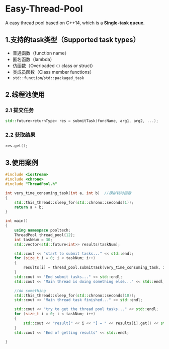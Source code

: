 # Easy-Thread-Pool
A easy thread pool based on C++14, which is a **Single-task queue**.

## 1.支持的task类型（Supported task types）

* 普通函数（function name）
* 匿名函数（lambda）
* 仿函数（Overloaded `()` class or struct）
* 类成员函数（Class member functions）
* `std::function`/`std::packaged_task`

## 2.线程池使用

### 2.1 提交任务

```c++
std::future<returnType> res = submitTask(funcName, arg1, arg2, ...);
```

### 2.2 获取结果

```C++
res.get();
```

## 3.使用案例

```C++
#include <iostream>
#include <chrono>
#include "ThreadPool.h"

int very_time_consuming_task(int a, int b)  //模拟耗时函数
{
    std::this_thread::sleep_for(std::chrono::seconds(1));
    return a + b;
}

int main()
{
    using namespace pooltech;
    ThreadPool thread_pool{12};
    int taskNum = 30;
    std::vector<std::future<int>> results(taskNum);

    std::cout << "start to submit tasks..." << std::endl;
    for (size_t i = 0; i < taskNum; i++)
    {
        results[i] = thread_pool.submitTask(very_time_consuming_task, i, i + 1);
    }
    std::cout << "End submit tasks..." << std::endl;
    std::cout << "Main thread is doing something else..." << std::endl;

    //do something
    std::this_thread::sleep_for(std::chrono::seconds(10));
    std::cout << "Main thread task finished..." << std::endl;

    std::cout << "try to get the thread pool tasks..." << std::endl;
    for (size_t i = 0; i < taskNum; i++)
    {
        std::cout << "result[" << i << "] = " << results[i].get() << std::endl;
    }
    std::cout << "End of getting results" << std::endl;
    
}

```

